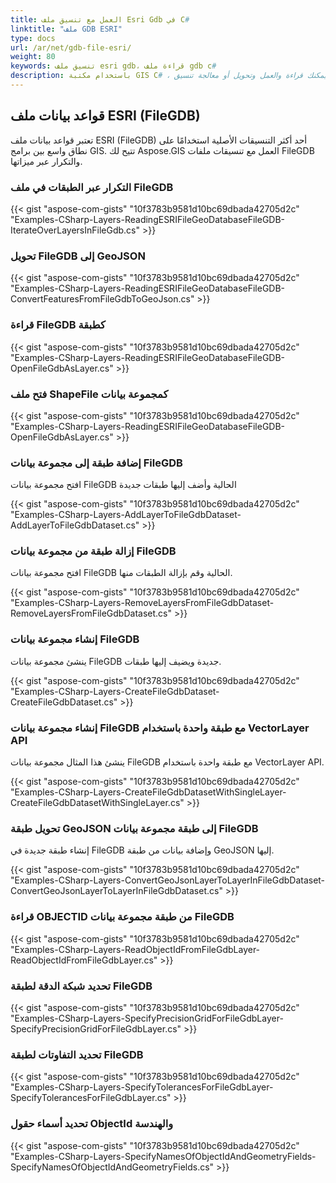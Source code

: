 ```yaml
---
title: العمل مع تنسيق ملف Esri Gdb في C#
linktitle: "ملف GDB ESRI"
type: docs
url: /ar/net/gdb-file-esri/
weight: 80
keywords: تنسيق ملف esri gdb، قراءة ملف gdb c#
description: باستخدام مكتبة GIS C# ، يمكنك قراءة والعمل وتحويل أو معالجة تنسيق ESRI File GeoDatabases FileGDB.
---
```


## **قواعد بيانات ملف ESRI (FileGDB)**
تعتبر قواعد بيانات ملف ESRI (FileGDB) أحد أكثر التنسيقات الأصلية استخدامًا على نطاق واسع بين برامج GIS. تتيح لك Aspose.GIS العمل مع تنسيقات ملفات FileGDB والتكرار عبر ميزاتها.

### **التكرار عبر الطبقات في ملف FileGDB**
{{< gist "aspose-com-gists" "10f3783b9581d10bc69dbada42705d2c" "Examples-CSharp-Layers-ReadingESRIFileGeoDatabaseFileGDB-IterateOverLayersInFileGdb.cs" >}}

### **تحويل FileGDB إلى GeoJSON**
{{< gist "aspose-com-gists" "10f3783b9581d10bc69dbada42705d2c" "Examples-CSharp-Layers-ReadingESRIFileGeoDatabaseFileGDB-ConvertFeaturesFromFileGdbToGeoJson.cs" >}}

### **قراءة FileGDB كطبقة**
{{< gist "aspose-com-gists" "10f3783b9581d10bc69dbada42705d2c" "Examples-CSharp-Layers-ReadingESRIFileGeoDatabaseFileGDB-OpenFileGdbAsLayer.cs" >}}

### **فتح ملف ShapeFile كمجموعة بيانات**
{{< gist "aspose-com-gists" "10f3783b9581d10bc69dbada42705d2c" "Examples-CSharp-Layers-ReadingESRIFileGeoDatabaseFileGDB-OpenFileGdbAsLayer.cs" >}}

### **إضافة طبقة إلى مجموعة بيانات FileGDB**
افتح مجموعة بيانات FileGDB الحالية وأضف إليها طبقات جديدة

{{< gist "aspose-com-gists" "10f3783b9581d10bc69dbada42705d2c" "Examples-CSharp-Layers-AddLayerToFileGdbDataset-AddLayerToFileGdbDataset.cs" >}}

### **إزالة طبقة من مجموعة بيانات FileGDB**
افتح مجموعة بيانات FileGDB الحالية وقم بإزالة الطبقات منها.

{{< gist "aspose-com-gists" "10f3783b9581d10bc69dbada42705d2c" "Examples-CSharp-Layers-RemoveLayersFromFileGdbDataset-RemoveLayersFromFileGdbDataset.cs" >}}

### **إنشاء مجموعة بيانات FileGDB**
ينشئ مجموعة بيانات FileGDB جديدة ويضيف إليها طبقات.

{{< gist "aspose-com-gists" "10f3783b9581d10bc69dbada42705d2c" "Examples-CSharp-Layers-CreateFileGdbDataset-CreateFileGdbDataset.cs" >}}

### **إنشاء مجموعة بيانات FileGDB مع طبقة واحدة باستخدام VectorLayer API**
ينشئ هذا المثال مجموعة بيانات FileGDB مع طبقة واحدة باستخدام VectorLayer API.

{{< gist "aspose-com-gists" "10f3783b9581d10bc69dbada42705d2c" "Examples-CSharp-Layers-CreateFileGdbDatasetWithSingleLayer-CreateFileGdbDatasetWithSingleLayer.cs" >}}

### **تحويل طبقة GeoJSON إلى طبقة مجموعة بيانات FileGDB**
إنشاء طبقة جديدة في FileGDB وإضافة بيانات من طبقة GeoJSON إليها.

{{< gist "aspose-com-gists" "10f3783b9581d10bc69dbada42705d2c" "Examples-CSharp-Layers-ConvertGeoJsonLayerToLayerInFileGdbDataset-ConvertGeoJsonLayerToLayerInFileGdbDataset.cs" >}}

### **قراءة OBJECTID من طبقة مجموعة بيانات FileGDB**
{{< gist "aspose-com-gists" "10f3783b9581d10bc69dbada42705d2c" "Examples-CSharp-Layers-ReadObjectIdFromFileGdbLayer-ReadObjectIdFromFileGdbLayer.cs" >}}

### **تحديد شبكة الدقة لطبقة FileGDB**
{{< gist "aspose-com-gists" "10f3783b9581d10bc69dbada42705d2c" "Examples-CSharp-Layers-SpecifyPrecisionGridForFileGdbLayer-SpecifyPrecisionGridForFileGdbLayer.cs" >}}

### **تحديد التفاوتات لطبقة FileGDB**
{{< gist "aspose-com-gists" "10f3783b9581d10bc69dbada42705d2c" "Examples-CSharp-Layers-SpecifyTolerancesForFileGdbLayer-SpecifyTolerancesForFileGdbLayer.cs" >}}

### **تحديد أسماء حقول ObjectId والهندسة**
{{< gist "aspose-com-gists" "10f3783b9581d10bc69dbada42705d2c" "Examples-CSharp-Layers-SpecifyNamesOfObjectIdAndGeometryFields-SpecifyNamesOfObjectIdAndGeometryFields.cs" >}}
